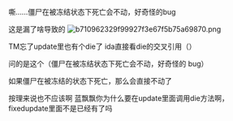 嘶……僵尸在被冻结状态下死亡会不动，好奇怪的bug

这是漏了啥导致的
![b710962329f99927f3e67f5b75a69870.png](https://picgo18719498306.oss-cn-guangzhou.aliyuncs.com/b710962329f99927f3e67f5b75a69870.png)


TM忘了update里也有个die了
ida直接看die的交叉引用（）

问的是这个（僵尸在被冻结状态下死亡会不动，好奇怪的 bug）

如果僵尸在被冻结的状态下死亡，那么会直接不动了

按理来说也不应该啊
蓝飘飘你为什么要在update里面调用die方法啊，fixedupdate里面不是已经有了吗